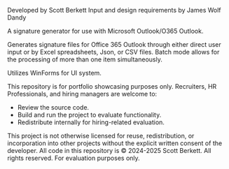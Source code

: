 Developed by Scott Berkett
Input and design requirements by James Wolf Dandy

A signature generator for use with Microsoft Outlook/O365 Outlook.

Generates signature files for Office 365 Outlook through either direct user input or by Excel spreadsheets, Json, or CSV files.
Batch mode allows for the processing of more than one item simultaneously.

Utilizes WinForms for UI system.

This repository is for portfolio showcasing purposes only. Recruiters, HR Professionals, and hiring managers are welcome to:
- Review the source code.
- Build and run the project to evaluate functionality.
- Redistribute internally for hiring-related evaluation.

This project is not otherwise licensed for reuse, redistribution, or incorporation into other projects without the explicit written consent of the developer.
All code in this repository is © 2024-2025 Scott Berkett. All rights reserved. For evaluation purposes only.
